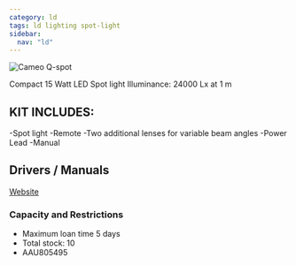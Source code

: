```yaml
---
category: ld
tags: ld lighting spot-light
sidebar:
  nav: "ld"
---
```

![Cameo Q-spot](../../assets/images/equip/qspot.jpg)

Compact 15 Watt LED Spot light
Illuminance: 24000 Lx at 1 m

## KIT INCLUDES:
-Spot light
-Remote
-Two additional lenses for variable beam angles
-Power Lead
-Manual

## Drivers / Manuals

[Website](https://www.cameolight.com/en/series/q-spot-series/2353/q-spot-15-rgbw)

### Capacity and Restrictions

- Maximum loan time 5 days
- Total stock: 10
- AAU805495
